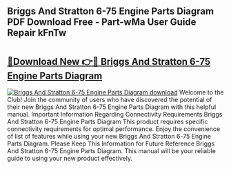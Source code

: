 ## Briggs And Stratton 6-75 Engine Parts Diagram PDF Download Free - Part-wMa User Guide Repair kFnTw

# <h2><a href="http://dfigoio.blite.top/?on=Briggs+And+Stratton+6-75+Engine+Parts+Diagram">🔗Download New 👉🔴 Briggs And Stratton 6-75 Engine Parts Diagram</a></h2>

[![Briggs And Stratton 6-75 Engine Parts Diagram download](https://i.imgur.com/lujVjoI.png)](http://dfigoio.blite.top/?on=Briggs+And+Stratton+6-75+Engine+Parts+Diagram)
Welcome to the Club! Join the community of users who have discovered the potential of their new Briggs And Stratton 6-75 Engine Parts Diagram with this helpful manual. Important Information Regarding Connectivity Requirements Briggs And Stratton 6-75 Engine Parts Diagram This product requires specific connectivity requirements for optimal performance. Enjoy the convenience of list of features while using your new Briggs And Stratton 6-75 Engine Parts Diagram. Please Keep This Information for Future Reference Briggs And Stratton 6-75 Engine Parts Diagram. This manual will be your reliable guide to using your new product effectively.
